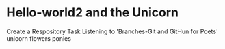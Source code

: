# Hello-world2 and the Unicorn
Create a Respository Task 
Listening to 'Branches-Git and GitHun for Poets'
unicorn
flowers 
ponies 
